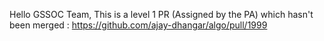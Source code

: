 Hello GSSOC Team,
This is a level 1 PR (Assigned by the PA) which hasn't been merged :
https://github.com/ajay-dhangar/algo/pull/1999
